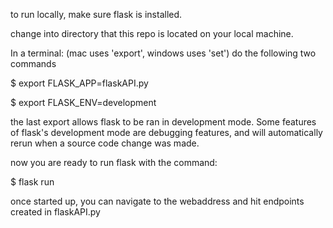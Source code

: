 to run locally, make sure flask is installed.


change into directory that this repo is located on your local machine.


In a terminal: (mac uses 'export', windows uses 'set') do the following two commands

$ export FLASK_APP=flaskAPI.py 

$ export FLASK_ENV=development

the last export allows flask to be ran in development mode. Some features of flask's development mode
are debugging features, and will automatically rerun when a source code change was made.

now you are ready to run flask with the command:

$ flask run


once started up, you can navigate to the webaddress and hit endpoints created in flaskAPI.py
